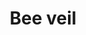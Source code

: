 ---
title: Bee veil
layout: definition
brief: Screen or netting worn over the head that allows the beekeeper to see to continue working while preventing the bees from stining their face and neck.
see_also: 
  - title: Honey
    file: honey 
---